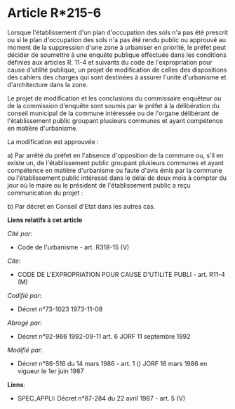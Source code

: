 # Article R*215-6

Lorsque l'établissement d'un plan d'occupation des sols n'a pas été prescrit ou si le plan d'occupation des sols n'a pas été
rendu public ou approuvé au moment de la suppression d'une zone à urbaniser en priorité, le préfet peut décider de soumettre
à une enquête publique effectuée dans les conditions définies aux articles R. 11-4 et suivants du code de l'expropriation
pour cause d'utilité publique, un projet de modification de celles des dispositions des cahiers des charges qui sont
destinées à assurer l'unité d'urbanisme et d'architecture dans la zone.

Le projet de modification et les conclusions du commissaire enquêteur ou de la commission d'enquête sont soumis par le préfet
à la délibération du conseil municipal de la commune intéressée ou de l'organe délibérant de l'établissement public groupant
plusieurs communes et ayant compétence en matière d'urbanisme.

La modification est approuvée :

a) Par arrêté du préfet en l'absence d'opposition de la commune ou, s'il en existe un, de l'établissement public groupant
plusieurs communes et ayant compétence en matière d'urbanisme ou faute d'avis émis par la commune ou l'établissement public
intéressé dans le délai de deux mois à compter du jour où le maire ou le président de l'établissement public a reçu
communication du projet :

b) Par décret en Conseil d'Etat dans les autres cas.

**Liens relatifs à cet article**

_Cité par_:

  - Code de l'urbanisme - art. R318-15 (V)

_Cite_:

  - CODE DE L'EXPROPRIATION POUR CAUSE D'UTILITE PUBLI - art. R11-4 (M)

_Codifié par_:

  - Décret n°73-1023 1973-11-08

_Abrogé par_:

  - Décret n°92-966 1992-09-11 art. 6 JORF 11 septembre 1992

_Modifié par_:

  - Décret n°86-516 du 14 mars 1986 - art. 1 () JORF 16 mars 1986 en vigueur le   1er juin 1987

**Liens**:

  - SPEC_APPLI: Décret n°87-284 du 22 avril 1987 - art. 5 (V)
